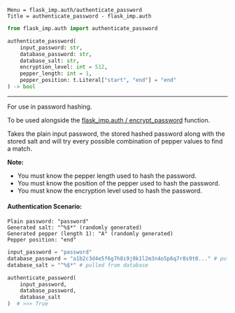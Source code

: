 ```
Menu = flask_imp.auth/authenticate_password
Title = authenticate_password - flask_imp.auth
```

```python
from flask_imp.auth import authenticate_password
```

```python
authenticate_password(
    input_password: str,
    database_password: str,
    database_salt: str,
    encryption_level: int = 512,
    pepper_length: int = 1,
    pepper_position: t.Literal["start", "end"] = "end"
) -> bool
```

---

For use in password hashing.

To be used alongside the [flask_imp.auth / encrypt_password](flask_imp_auth-encrypt_password.html) function.

Takes the plain input password, the stored hashed password along with the stored salt
and will try every possible combination of pepper values to find a match.

**Note:**

- You must know the pepper length used to hash the password.
- You must know the position of the pepper used to hash the password.
- You must know the encryption level used to hash the password.

#### Authentication Scenario:

```
Plain password: "password"
Generated salt: "^%$*" (randomly generated)
Generated pepper (length 1): "A" (randomly generated)
Pepper position: "end"
```

```python
input_password = "password"
database_password = "a1b2c3d4e5f6g7h8i9j0k1l2m3n4o5p6q7r8s9t0..." # pulled from database
database_salt = "^%$*" # pulled from database

authenticate_password(
    input_password,
    database_password,
    database_salt
)  # >>> True
```
